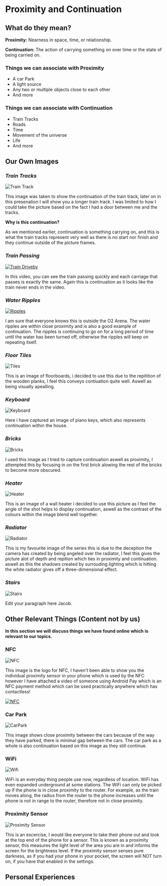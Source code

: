 # Proximity and  Continuation

## What do they mean?
**Proximity:** Nearness in space, time, or relationship.

**Continuation:** The action of carrying something on over time or the state of being carried on.

### Things we can associate with Proximity
* A car Park
* A light source
* Any two or multiple objects close to each other
* And more

### Things we can associate with Continuation
* Train Tracks
* Roads
* Time
* Movement of the universe
* Life
* And more

## Our Own Images

### _Train Tracks_

![Train Track](https://github.com/EmptyRave/EyeBombing/blob/master/20161006_160052.jpg "Continuation")

This image was taken to show the continuation of the train track, later on in this presenation I will show you a longer train track. I was limited to how I could take the picture based on the fact I had a door between me and the tracks.

**Why is this continuation?**

As we mentioned earlier, continuation is something carrying on, and this is what the train tracks represent very well as there is no start nor finish and they continue outside of the picture frames.

### _Train Passing_

[![Train Driveby](https://img.youtube.com/vi/f68Pd4uUcmM/0.jpg)](https://www.youtube.com/watch?v=f68Pd4uUcmM "Train Passing")

In this video, you can see the train passing quickly and each carriage that passes is exactly the same. Again this is continuation as it looks like the train never ends in the video.

### _Water Ripples_

[![Ripples](https://img.youtube.com/vi/KcA8zmU4eiQ/0.jpg)](https://www.youtube.com/watch?v=KcA8zmU4eiQ "Ripples")

I am sure that everyone knows this is outside the O2 Arena. The water ripples are within close proximity and is also a good example of continuation. The ripples is continuing to go on for a long period of time until the water has been turned off, otherwise the ripples will keep on repeating itself.

### _Floor Tiles_

![Tiles](https://github.com/EmptyRave/EyeBombing/blob/master/IMG_20161008_180732.jpg "Tiles")

This is an image of floorboards, i decided to use this due to the repitition of the wooden planks, I feel this conveys contiuation quite well. Aswell as being visually apealling.

### _Keyboard_

![Keyboard](https://github.com/EmptyRave/EyeBombing/blob/master/IMG_20161008_181235.jpg "Keyboard")

Here i have captured an image of piano keys, which also represents continuation within the house.

### _Bricks_

![Bricks](https://github.com/EmptyRave/EyeBombing/blob/master/IMG_20161008_181429.jpg "Bricks")

I used this image as I tried to capture continuation aswell as proximity, I attempted this by focusing in on the first brick alowing the rest of the bricks to become more obscured.

### _Heater_

![Heater](https://github.com/EmptyRave/EyeBombing/blob/master/IMG_20161008_181601.jpg "Heaters")

This is an image of a wall heater i decided to use this picture as I feel the angle of the shot helps to display continuation, aswell as the contrast of the colours within the image blend well together.

### _Radiator_

![Radiator](https://github.com/EmptyRave/EyeBombing/blob/master/IMG_20161008_181959.jpg "Radiator")

This is my favourite image of the series this is due to the deception the camera has created by being angeled over the radiator, I feel this gives the picture alot of depth and repition which ties in proximity and continuation. aswell as this the shadows created by surrouding lighting which is hitting the white radiator gives off a three-dimensional effect.

### _Stairs_

![Stairs](https://github.com/EmptyRave/EyeBombing/blob/master/IMG_20161008_181959.jpg "Stairs")

Edit your paragraph here Jacob.

## Other Relevant Things (Content not by us)

**In this section we will discuss things we have found online which is relevant to our topics.**

### NFC

![NFC](https://github.com/EmptyRave/EyeBombing/blob/master/NFC.jpg "NFC")

This image is the logo for NFC, I haven't been able to show you the individual proximity sensor in your phone which is used by the NFC however I have attached a video of someone using Android Pay which is an NFC payment method which can be used practically anywhere which has contactless!

[![NFC](https://img.youtube.com/vi/OkzGPV0aoV4/0.jpg)](https://www.youtube.com/watch?v=OkzGPV0aoV4 "NFC")

### Car Park

![CarPark](https://github.com/EmptyRave/EyeBombing/blob/master/CarPark.jpg "CarPark")

This image shows close proximity between the cars because of the way they have parked, there is minimal gap between the cars. The car park as a whole is also continuation based on this image as they still continue.

### WiFi

![Wifi](https://github.com/EmptyRave/EyeBombing/blob/master/Wifi.png "Wifi")

WiFi is an everyday thing people use now, regardless of location. WiFi has even expanded underground at some stations. The WiFi can only be picked up if the phone is in close proximity to the router. For example, as the train moves along, the radius from the router to the phone increases until the phone is not in range to the router, therefore not in close proximity.

### Proximity Sensor

![Proximity Sensor](https://github.com/EmptyRave/EyeBombing/blob/master/proximity.jpg "Proximity")

This is an excercise, I would like everyone to take their phone out and look at the top end of the phone for a sensor. This is known as a proximity sensor, this measures the light level of the area you are in and informs the screen for the brightness level. If the proximity sensor senses pure darkness, as if you had your phone in your pocket, the screen will NOT turn on, if you have that enabled in the settings.

## Personal Experiences